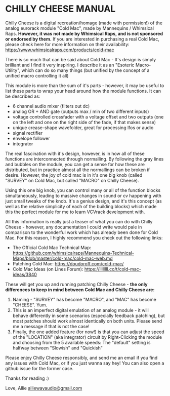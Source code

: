 # CHILLY CHEESE MANUAL

Chilly Cheese is a digital recreation/homage (made with permission!) of the analog eurorack module "Cold Mac", made by Mannequins / Whimsical Raps. **However, it was not made by Whimsical Raps, and is not sponsored or endorsed by them.** If you are interested in purchasing a real Cold Mac, please check here for more information on their availability: https://www.whimsicalraps.com/products/cold-mac

There is so much that can be said about Cold Mac - It's design is simply brilliant and I find it very inspiring. I describe it as an "Esoteric Macro-Utility", which can do so many things (but unified by the concept of a unified macro controlling it all)

This module is more than the sum of it's parts - however, it may be useful to list these parts to wrap your head around how the module functions. It can be described as:

* 6 channel audio mixer (filters out dc)
* analog OR + AND gate (outputs max / min of two different inputs)
* voltage controlled crossfader with a voltage offset and two outputs (one on the left and one on the right side of the fade, if that makes sense)
* unique crease-shape wavefolder, great for processing lfos or audio
* signal rectifier
* envelope follower
* integrator

The real fascination with it's design, however, is in how all of these functions are interconnected through normalling. By following the gray lines and bubbles on the module, you can get a sense for how these are distributed, but in practice almost all the normallings can be broken if desire. However, the joy of cold mac is in it's one big knob (called "SURVEY" on Cold Mac, but called "MACRO" on Chilly Cheese).

Using this one big knob, you can control many or all of the function blocks simultaneously, leading to massive changes in sound or cv happening with just small tweaks of the knob. It's a genius design, and it's this concept (as well as the relative simplicity of each of the building blocks) which made this the perfect module for me to learn VCVrack development with.

All this information is really just a teaser of what you can do with Chilly Cheese - however, any documentation I could write would pale in comparison to the wonderful work which has already been done for Cold Mac. For this reason, I highly recommend you check out the following links:

* The Official Cold Mac Technical Map: https://github.com/whimsicalraps/Mannequins-Technical-Maps/blob/master/cold-mac/cold-mac-web.md
* Patching Cold Mac: https://doudoroff.com/cold-mac/
* Cold Mac Ideas (on Lines Forum): https://llllllll.co/t/cold-mac-ideas/3840

These will get you up and running patching Chilly Cheese - **the only differences to keep in mind between Cold Mac and Chilly Cheese are:**

1. Naming - "SURVEY" has become "MACRO", and "MAC" has become "CHEESE". Yum.
2. This is an imperfect digital emulation of an analog module - it will behave differently in some scenarios (especially feedback patching), but most patches should work almost identically on both units. Please send me a message if that is not the case!
3. Finally, the one added feature (for now!) is that you can adjust the speed of the "LOCATION" (aka integrator) circuit by Right-Clicking the module and choosing from the 5 available speeds: The "default" setting is halfway between "Slowish" and "Quickish"

Please enjoy Chilly Cheese responsibly, and send me an email if you find any issues with Cold Mac, or if you just wanna say hey! You can also open a github issue for the former case.

Thanks for reading :)

Love, Allie
alliewayaudio@gmail.com
